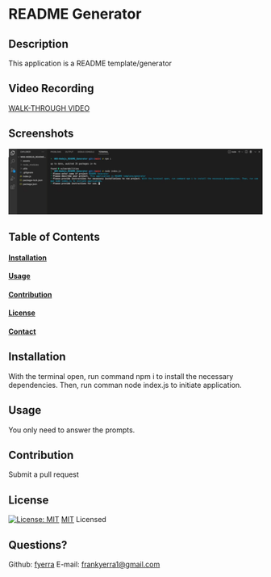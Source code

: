 # README Generator
  
  ## Description

  This application is a README template/generator

  ## Video Recording
  [WALK-THROUGH VIDEO](https://drive.google.com/drive/folders/1eBZAD336dVGj7XKMfhvl_BHAKF--iBR-?usp=sharing)

  ## Screenshots
  ![](./assets/screenshot.png)

  ## Table of Contents
  #### [Installation](#installation)
  #### [Usage](#usage)
  #### [Contribution](#contribution)
  #### [License](#license)
  #### [Contact](#questions)

  ## Installation

  With the terminal open, run command npm i to install the necessary dependencies. Then, run comman node index.js to initiate application.

  ## Usage

  You only need to answer the prompts.

  ## Contribution

  Submit a pull request

  ## License

  [![License: MIT](https://img.shields.io/badge/License-MIT-yellow.svg)](https://opensource.org/licenses/MIT) [MIT](https://choosealicense.com/licenses/mit/) Licensed

  ## Questions?

  Github: [fyerra](https://github.com/fyerra)
  E-mail: frankyerra1@gmail.com

